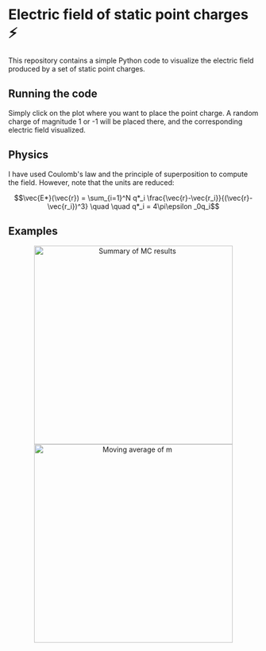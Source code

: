 # Electric field of static point charges ⚡️
This repository contains a simple Python code to visualize the electric field produced by a set of static point charges.

## Running the code
Simply click on the plot where you want to place the point charge. A random charge of magnitude 1 or -1 will be placed there, and the corresponding electric field visualized.

## Physics
I have used Coulomb's law and the principle of superposition to compute the field. However, note that the units are reduced:
``` math
\vec{E*}(\vec{r}) = \sum_{i=1}^N q*_i \frac{\vec{r}-\vec{r_i}}{(\vec{r}-\vec{r_i})^3}  \quad \quad q*_i = 4\pi\epsilon _0q_i
```


## Examples
<p align="center">
<img src="./images/summary.png" alt="Summary of MC results" width="400" height="auto" />
<img src="./images/m_evolution.jpg" alt="Moving average of m" width="400" height="auto">
</p>
